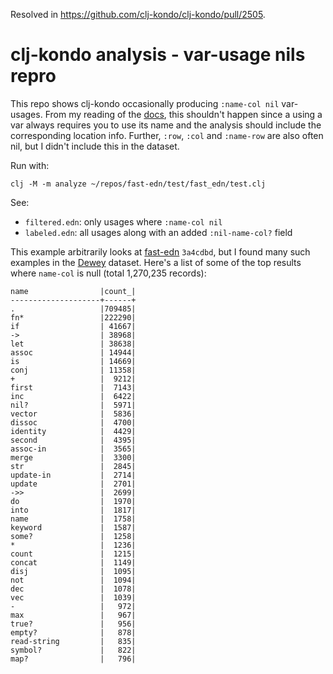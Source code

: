 Resolved in https://github.com/clj-kondo/clj-kondo/pull/2505.

# clj-kondo analysis - var-usage nils repro
This repo shows clj-kondo occasionally producing `:name-col nil` var-usages.
From my reading of the [docs][], this shouldn't happen since a using a var
always requires you to use its name and the analysis should include the
corresponding location info. Further, `:row`, `:col` and `:name-row` are
also often nil, but I didn't include this in the dataset.

Run with:
```
clj -M -m analyze ~/repos/fast-edn/test/fast_edn/test.clj
```

See:
- `filtered.edn`: only usages where `:name-col nil`
- `labeled.edn`: all usages along with an added `:nil-name-col?` field

This example arbitrarily looks at [fast-edn][] `3a4cdbd`, but I found many
such examples in the [Dewey][] dataset. Here's a list of some of the top
results where `name-col` is null (total 1,270,235 records):

```
name                |count_|
--------------------+------+
.                   |709485|
fn*                 |222290|
if                  | 41667|
->                  | 38968|
let                 | 38638|
assoc               | 14944|
is                  | 14669|
conj                | 11358|
+                   |  9212|
first               |  7143|
inc                 |  6422|
nil?                |  5971|
vector              |  5836|
dissoc              |  4700|
identity            |  4429|
second              |  4395|
assoc-in            |  3565|
merge               |  3300|
str                 |  2845|
update-in           |  2714|
update              |  2701|
->>                 |  2699|
do                  |  1970|
into                |  1817|
name                |  1758|
keyword             |  1587|
some?               |  1258|
*                   |  1236|
count               |  1215|
concat              |  1149|
disj                |  1095|
not                 |  1094|
dec                 |  1078|
vec                 |  1039|
-                   |   972|
max                 |   967|
true?               |   956|
empty?              |   878|
read-string         |   835|
symbol?             |   822|
map?                |   796|
```

[docs]: https://github.com/clj-kondo/clj-kondo/tree/master/analysis
[fast-edn]: https://github.com/tonsky/fast-edn
[Dewey]: https://github.com/phronmophobic/dewey
